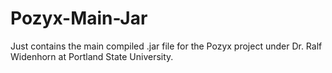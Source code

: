 # Pozyx-Main-Jar
Just contains the main compiled .jar file for the Pozyx project under Dr. Ralf Widenhorn at Portland State University.
